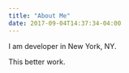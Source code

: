 ```yaml
---
title: "About Me"
date: 2017-09-04T14:37:34-04:00
---
```


I am developer in New York, NY.

This better work.


